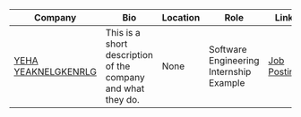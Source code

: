 | Company | Bio | Location | Role | Link | Status |
| --- | --- | --- | --- | --- | --- |
| [YEHA YEAKNELGKENRLG]() | This is a short description of the company and what they do. | None | Software Engineering Internship Example | [Job Posting](example.com/this/is/a/link/to/the/job/posting) | ✅ |
